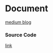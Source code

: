 # Document

[medium blog](https://medium.com/@sentinelfoxinc/7e2613aa0f1e)

### Source Code
[link](https://vercel.com/templates/next.js/blog-starter-kit)